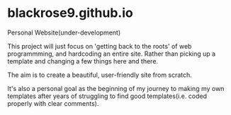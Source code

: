 # blackrose9.github.io
Personal Website(under-development)

This project will just focus on 'getting back to the roots' of web programmming, and hardcoding an entire site. Rather than picking up a template and changing a few things here and there.

The aim is to create a beautiful, user-friendly site from scratch.

It's also a personal goal as the beginning of my journey to making my own templates after years of struggling to find good templates(i.e. coded properly with clear comments).
